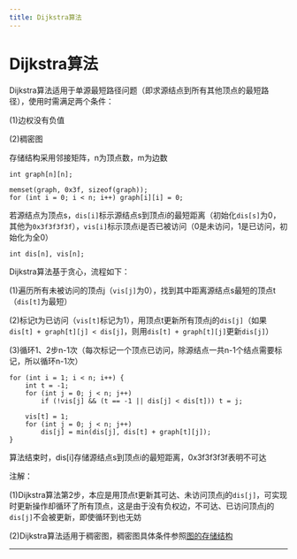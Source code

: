 ```yaml
---
title: Dijkstra算法
---
```


# Dijkstra算法

<script type="text/javascript" src="/include/head.js"></script>

Dijkstra算法适用于单源最短路径问题（即求源结点到所有其他顶点的最短路径），使用时需满足两个条件：

(1)边权没有负值

(2)稠密图

存储结构采用邻接矩阵，n为顶点数，m为边数

```
int graph[n][n];

memset(graph, 0x3f, sizeof(graph));
for (int i = 0; i < n; i++) graph[i][i] = 0;
```

若源结点为顶点s，`dis[i]`标示源结点s到顶点i的最短距离（初始化`dis[s]`为0，其他为`0x3f3f3f3f`），`vis[i]`标示顶点i是否已被访问（0是未访问，1是已访问，初始化为全0）

```
int dis[n], vis[n];
```

Dijkstra算法基于贪心，流程如下：

(1)遍历所有未被访问的顶点j（`vis[j]`为0），找到其中距离源结点s最短的顶点t（`dis[t]`为最短）

(2)标记t为已访问（`vis[t]`标记为1），用顶点t更新所有顶点j的`dis[j]`（如果`dis[t] + graph[t][j] < dis[j]`，则用`dis[t] + graph[t][j]`更新`dis[j]`）

(3)循环1、2步n-1次（每次标记一个顶点已访问，除源结点一共n-1个结点需要标记，所以循环n-1次）

```
for (int i = 1; i < n; i++) {
    int t = -1;
    for (int j = 0; j < n; j++)
        if (!vis[j] && (t == -1 || dis[j] < dis[t])) t = j;

    vis[t] = 1;
    for (int j = 0; j < n; j++)
        dis[j] = min(dis[j], dis[t] + graph[t][j]);
}
```

算法结束时，dis[i]存储源结点s到顶点i的最短距离，0x3f3f3f3f表明不可达

注解：

(1)Dijkstra算法第2步，本应是用顶点t更新其可达、未访问顶点j的`dis[j]`，可实现时更新操作却循环了所有顶点，这是由于没有负权边，不可达、已访问顶点j的`dis[j]`不会被更新，即使循环到也无妨

(2)Dijkstra算法适用于稠密图，稠密图具体条件参照<a href="https://www.dywan.xyz/note/202103/050001">图的存储结构</a>

---

<script type="text/javascript" src="/include/tail.js"></script>
